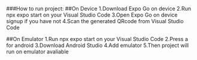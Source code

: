 ###How to run project:
##On Device
1.Download Expo Go on device
2.Run npx expo start on your Visual Studio Code
3.Open Expo Go on device signup if you have not 
4.Scan the generated QRcode from Visual Studio Code 

##On Emulator
1.Run npx expo start on your Visual Studio Code
2.Press a for android
3.Download Android Studio 
4.Add emulator
5.Then project will run on emulator avaliable 

